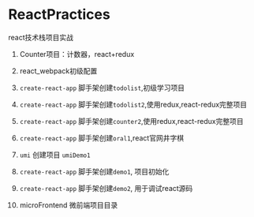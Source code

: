 # ReactPractices
react技术栈项目实战  
1. Counter项目：计数器，react+redux  
2. react_webpack初级配置
3. `create-react-app` 脚手架创建`todolist`,初级学习项目  
4. `create-react-app` 脚手架创建`todolist2`,使用redux,react-redux完整项目
5. `create-react-app` 脚手架创建`counter2`,使用redux,react-redux完整项目
6. `create-react-app` 脚手架创建`oral1`,react官网井字棋
7. `umi` 创建项目 `umiDemo1`
8. `create-react-app` 脚手架创建`demo1`, 项目初始化
9. `create-react-app` 脚手架创建`demo2`, 用于调试react源码

10. microFrontend 微前端项目目录










